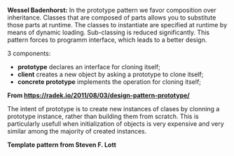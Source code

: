 **Wessel Badenhorst:**
In the prototype pattern we favor composition over inheritance. Classes that are composed of parts allows you
to substitute those parts at runtime. The classes to instantiate are specified at runtime by means of dynamic loading.
Sub-classing is reduced significantly.
This pattern forces to programm interface, which leads to a better design.

3 components:
* **prototype** declares an interface for cloning itself;
* **client** creates a new object by asking a prototype to clone itself;
* **concrete prototype** implements the operation for cloning itself;


**From https://radek.io/2011/08/03/design-pattern-prototype/**

The intent of prototype is to create new instances of clases by clonning a prototype instance, rather than building them
from scratch. This is particularly usefull when initialization of objects is very expensive and very similar among the
majority of created instances.

**Template pattern from Steven F. Lott**